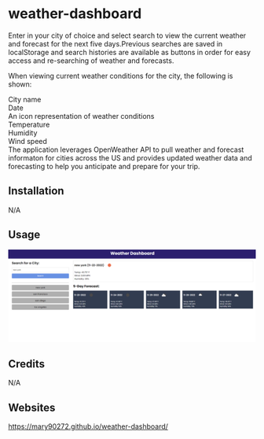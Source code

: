 # weather-dashboard
Enter in your city of choice and select search to view the current weather and forecast for the next five days.Previous searches are saved in localStorage and search histories are available as buttons in order for easy access and re-searching of weather and forecasts.

When viewing current weather conditions for the city, the following is shown:</br>

  City name</br>
   Date</br>
   An icon representation of weather conditions</br>
   Temperature</br>
   Humidity</br>
   Wind speed</br>
The application leverages OpenWeather API to pull weather and forecast informaton for cities across the US and provides updated weather data and forecasting to help you anticipate and prepare for your trip.
## Installation
N/A

## Usage
![alt text](assets/images/Screenshot.png)

## Credits
N/A
## Websites 
https://mary90272.github.io/weather-dashboard/
